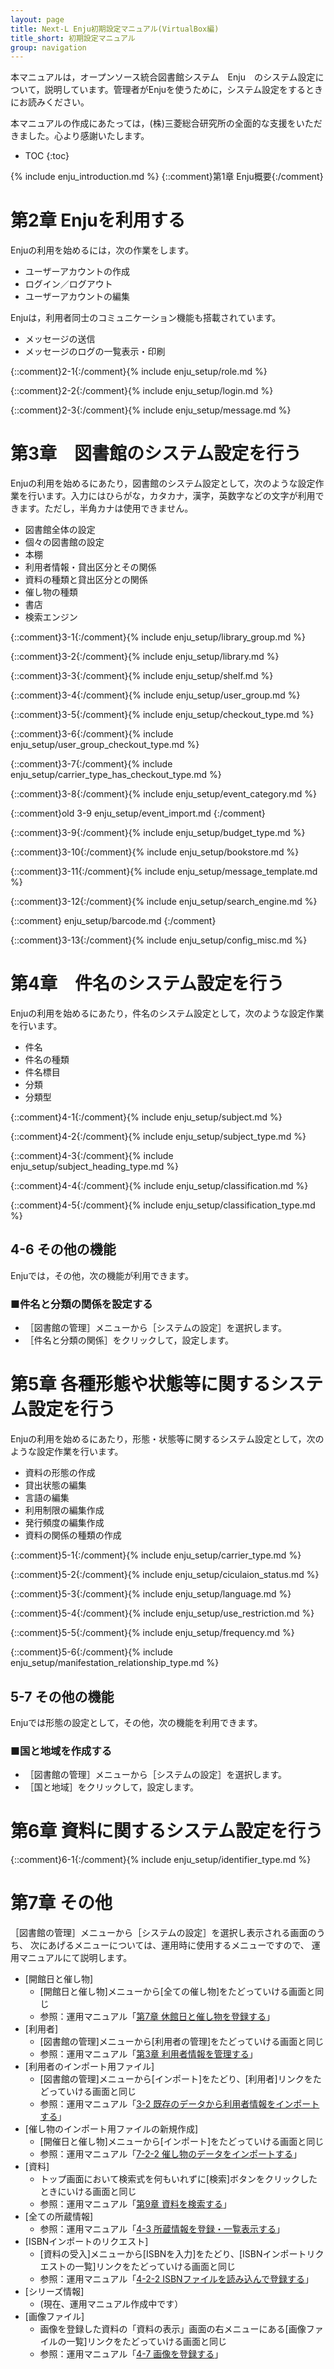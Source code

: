 ```yaml
---
layout: page
title: Next-L Enju初期設定マニュアル(VirtualBox編)
title_short: 初期設定マニュアル
group: navigation
---
```

本マニュアルは，オープンソース統合図書館システム　Enju　のシステム設定について，説明しています。管理者がEnjuを使うために，システム設定をするときにお読みください。

本マニュアルの作成にあたっては，(株)三菱総合研究所の全面的な支援をいただきました。心より感謝いたします。

* TOC
{:toc}

<a name="1" />

{% include enju_introduction.md %} {::comment}第1章 Enju概要{:/comment}

<a name="2" />

第2章 Enjuを利用する
====================

Enjuの利用を始めるには，次の作業をします。

* ユーザーアカウントの作成
* ログイン／ログアウト
* ユーザーアカウントの編集

Enjuは，利用者同士のコミュニケーション機能も搭載されています。

* メッセージの送信
* メッセージのログの一覧表示・印刷

{::comment}2-1{:/comment}{% include enju_setup/role.md %}

{::comment}2-2{:/comment}{% include enju_setup/login.md %}

{::comment}2-3{:/comment}{% include enju_setup/message.md %}

<a name="3" />

第3章　図書館のシステム設定を行う
=================================

Enjuの利用を始めるにあたり，図書館のシステム設定として，次のような設定作業を行います。入力にはひらがな，カタカナ，漢字，英数字などの文字が利用できます。ただし，半角カナは使用できません。

* 図書館全体の設定
* 個々の図書館の設定
* 本棚
* 利用者情報・貸出区分とその関係
* 資料の種類と貸出区分との関係
* 催し物の種類
* 書店
* 検索エンジン

{::comment}3-1{:/comment}{% include enju_setup/library_group.md %}

{::comment}3-2{:/comment}{% include enju_setup/library.md %}

{::comment}3-3{:/comment}{% include enju_setup/shelf.md %}

{::comment}3-4{:/comment}{% include enju_setup/user_group.md %}

{::comment}3-5{:/comment}{% include enju_setup/checkout_type.md %}

{::comment}3-6{:/comment}{% include enju_setup/user_group_checkout_type.md %}

{::comment}3-7{:/comment}{% include enju_setup/carrier_type_has_checkout_type.md %}

{::comment}3-8{:/comment}{% include enju_setup/event_category.md %}

{::comment}old 3-9 enju_setup/event_import.md {:/comment}

{::comment}3-9{:/comment}{% include enju_setup/budget_type.md %}

{::comment}3-10{:/comment}{% include enju_setup/bookstore.md %}

{::comment}3-11{:/comment}{% include enju_setup/message_template.md %}

{::comment}3-12{:/comment}{% include enju_setup/search_engine.md %}

{::comment} enju_setup/barcode.md {:/comment}

{::comment}3-13{:/comment}{% include enju_setup/config_misc.md %}

<a name="4" />

第4章　件名のシステム設定を行う
===============================
Enjuの利用を始めるにあたり，件名のシステム設定として，次のような設定作業を行います。

* 件名
* 件名の種類
* 件名標目
* 分類
* 分類型

{::comment}4-1{:/comment}{% include enju_setup/subject.md %}

{::comment}4-2{:/comment}{% include enju_setup/subject_type.md %}

{::comment}4-3{:/comment}{% include enju_setup/subject_heading_type.md %}

{::comment}4-4{:/comment}{% include enju_setup/classification.md %}

{::comment}4-5{:/comment}{% include enju_setup/classification_type.md %}

<a name="4-6" />

4-6 その他の機能
----------------

Enjuでは，その他，次の機能が利用できます。

### ■件名と分類の関係を設定する

* ［図書館の管理］メニューから［システムの設定］を選択します。
* ［件名と分類の関係］をクリックして，設定します。

<a name="5" />

第5章 各種形態や状態等に関するシステム設定を行う
================================================

Enjuの利用を始めるにあたり，形態・状態等に関するシステム設定として，次のような設定作業を行います。

* 資料の形態の作成
* 貸出状態の編集
* 言語の編集
* 利用制限の編集作成
* 発行頻度の編集作成
* 資料の関係の種類の作成

{::comment}5-1{:/comment}{% include enju_setup/carrier_type.md %}

{::comment}5-2{:/comment}{% include enju_setup/ciculaion_status.md %}

{::comment}5-3{:/comment}{% include enju_setup/language.md %}

{::comment}5-4{:/comment}{% include enju_setup/use_restriction.md %}

{::comment}5-5{:/comment}{% include enju_setup/frequency.md %}

{::comment}5-6{:/comment}{% include enju_setup/manifestation_relationship_type.md %}

<a name="5-7" />

5-7 その他の機能
----------------

Enjuでは形態の設定として，その他，次の機能を利用できます。

### ■国と地域を作成する

* ［図書館の管理］メニューから［システムの設定］を選択します。
* ［国と地域］をクリックして，設定します。

<a name="6" />

第6章 資料に関するシステム設定を行う
================

{::comment}6-1{:/comment}{% include enju_setup/identifier_type.md %}

<a name ="7" />

第7章 その他
============

［図書館の管理］メニューから［システムの設定］を選択し表示される画面のうち、
次にあげるメニューについては、運用時に使用するメニューですので、
運用マニュアルにて説明します。

* [開館日と催し物] 
    * [開館日と催し物]メニューから[全ての催し物]をたどっていける画面と同じ
    * 参照：運用マニュアル「[第7章 休館日と催し物を登録する](enju_operation.html#7)」
* [利用者]　
    * [図書館の管理]メニューから[利用者の管理]をたどっていける画面と同じ
    * 参照：運用マニュアル「[第3章 利用者情報を管理する](enju_operation.html#3)」
* [利用者のインポート用ファイル]
    * [図書館の管理]メニューから[インポート]をたどり、[利用者]リンクをたどっていける画面と同じ
    * 参照：運用マニュアル「[3-2 既存のデータから利用者情報をインポートする](enju_operation.html#3-2)」
* [催し物のインポート用ファイルの新規作成]
    * [開催日と催し物]メニューから[インポート]をたどっていける画面と同じ
    * 参照：運用マニュアル「[7-2-2 催し物のデータをインポートする](enju_operation.html#7-2-2)」
* [資料]
    * トップ画面において検索式を何もいれずに[検索]ボタンをクリックしたときにいける画面と同じ
    * 参照：運用マニュアル「[第9章 資料を検索する](enju_operation.html#9)」
* [全ての所蔵情報]
    * 参照：運用マニュアル「[4-3 所蔵情報を登録・一覧表示する](enju_operation.html#4-3)」
* [ISBNインポートのリクエスト]
    * [資料の受入]メニューから[ISBNを入力]をたどり、[ISBNインポートリクエストの一覧]リンクをたどっていける画面と同じ
    * 参照：運用マニュアル「[4-2-2 ISBNファイルを読み込んで登録する](enju_operation.html#4-2-2)」
* [シリーズ情報]
     * (現在、運用マニュアル作成中です）
* [画像ファイル]
     * 画像を登録した資料の「資料の表示」画面の右メニューにある[画像ファイルの一覧]リンクをたどっていける画面と同じ
     * 参照：運用マニュアル「[4-7 画像を登録する](enju_operation.html#4-7)」


